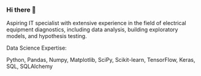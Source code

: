 ### Hi there 👋
Aspiring IT specialist with extensive experience in the field of electrical equipment diagnostics, including data analysis, building exploratory models, and hypothesis testing.

Data Science Expertise:

Python, Pandas, Numpy, Matplotlib, SciPy, Scikit-learn, TensorFlow, Keras, SQL, SQLAlchemy


<!--
**Dmitriy-Levin/Dmitriy-Levin** is a ✨ _special_ ✨ repository because its `README.md` (this file) appears on your GitHub profile.

Here are some ideas to get you started:

- 🔭 I’m currently working on ...
- 🌱 I’m currently learning ...
- 👯 I’m looking to collaborate on ...
- 🤔 I’m looking for help with ...
- 💬 Ask me about ...
- 📫 How to reach me: ...
- 😄 Pronouns: ...
- ⚡ Fun fact: ...
-->
